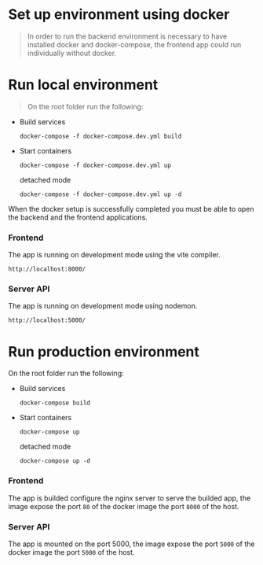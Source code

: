 # Set up environment using docker
> In order to run the backend environment is necessary to have installed docker and docker-compose, the frontend app could run individually without docker.


# Run local environment
> On the root folder run the following:

- Build services
  ```console
  docker-compose -f docker-compose.dev.yml build
  ```

- Start containers
  ```console
  docker-compose -f docker-compose.dev.yml up
  ```

  detached mode
  ```console
  docker-compose -f docker-compose.dev.yml up -d
  ```
When the docker setup is successfully completed you must be able to open the backend and the frontend applications.

### Frontend
The app is running on development mode using the vite compiler.

`http://localhost:8000/`

### Server API
The app is running on development mode using nodemon.

`http://localhost:5000/`


# Run production environment
On the root folder run the following:

- Build services
  ```console
  docker-compose build
  ```

- Start containers
  ```console
  docker-compose up
  ```

  detached mode
  ```console
  docker-compose up -d
  ```

### Frontend
The app is builded configure the nginx server to serve the builded app, the image expose the port `80` of the docker image the port `8000` of the host.

### Server API
The app is mounted on the port 5000, the image expose the port `5000` of the docker image the port `5000` of the host.
